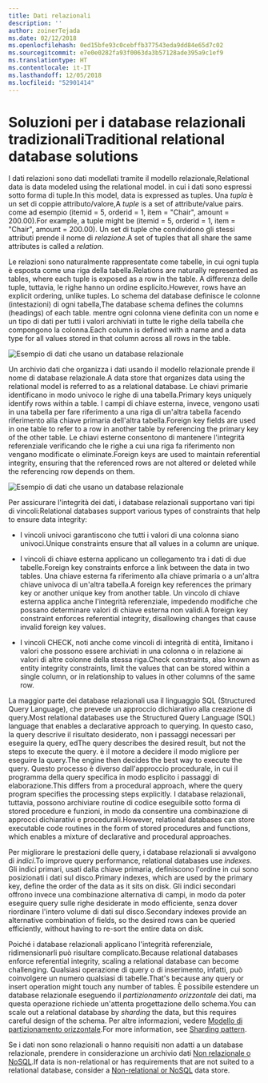```yaml
---
title: Dati relazionali
description: ''
author: zoinerTejada
ms.date: 02/12/2018
ms.openlocfilehash: 0ed15bfe93c0cebffb377543eda9dd84e65d7c02
ms.sourcegitcommit: e7e0e0282fa93f0063da3b57128ade395a9c1ef9
ms.translationtype: HT
ms.contentlocale: it-IT
ms.lasthandoff: 12/05/2018
ms.locfileid: "52901414"
---
```

# <a name="traditional-relational-database-solutions"></a><span data-ttu-id="33b83-102">Soluzioni per i database relazionali tradizionali</span><span class="sxs-lookup"><span data-stu-id="33b83-102">Traditional relational database solutions</span></span>

<span data-ttu-id="33b83-103">I dati relazioni sono dati modellati tramite il modello relazionale,</span><span class="sxs-lookup"><span data-stu-id="33b83-103">Relational data is data modeled using the relational model.</span></span> <span data-ttu-id="33b83-104">in cui i dati sono espressi sotto forma di tuple.</span><span class="sxs-lookup"><span data-stu-id="33b83-104">In this model, data is expressed as tuples.</span></span> <span data-ttu-id="33b83-105">Una *tupla* è un set di coppie attributo/valore,</span><span class="sxs-lookup"><span data-stu-id="33b83-105">A *tuple* is a set of attribute/value pairs.</span></span> <span data-ttu-id="33b83-106">come ad esempio (itemid = 5, orderid = 1, item = "Chair", amount = 200.00).</span><span class="sxs-lookup"><span data-stu-id="33b83-106">For example, a tuple might be (itemid = 5, orderid = 1, item = "Chair", amount = 200.00).</span></span> <span data-ttu-id="33b83-107">Un set di tuple che condividono gli stessi attributi prende il nome di *relazione*.</span><span class="sxs-lookup"><span data-stu-id="33b83-107">A set of tuples that all share the same attributes is called a *relation*.</span></span> 

<span data-ttu-id="33b83-108">Le relazioni sono naturalmente rappresentate come tabelle, in cui ogni tupla è esposta come una riga della tabella.</span><span class="sxs-lookup"><span data-stu-id="33b83-108">Relations are naturally represented as tables, where each tuple is exposed as a row in the table.</span></span> <span data-ttu-id="33b83-109">A differenza delle tuple, tuttavia, le righe hanno un ordine esplicito.</span><span class="sxs-lookup"><span data-stu-id="33b83-109">However, rows have an explicit ordering, unlike tuples.</span></span> <span data-ttu-id="33b83-110">Lo schema del database definisce le colonne (intestazioni) di ogni tabella,</span><span class="sxs-lookup"><span data-stu-id="33b83-110">The database schema defines the columns (headings) of each table.</span></span> <span data-ttu-id="33b83-111">mentre ogni colonna viene definita con un nome e un tipo di dati per tutti i valori archiviati in tutte le righe della tabella che compongono la colonna.</span><span class="sxs-lookup"><span data-stu-id="33b83-111">Each column is defined with a name and a data type for all values stored in that column across all rows in the table.</span></span>

![Esempio di dati che usano un database relazionale](../images/example-relational.png)

<span data-ttu-id="33b83-113">Un archivio dati che organizza i dati usando il modello relazionale prende il nome di database relazionale.</span><span class="sxs-lookup"><span data-stu-id="33b83-113">A data store that organizes data using the relational model is referred to as a relational database.</span></span> <span data-ttu-id="33b83-114">Le chiavi primarie identificano in modo univoco le righe di una tabella.</span><span class="sxs-lookup"><span data-stu-id="33b83-114">Primary keys uniquely identify rows within a table.</span></span> <span data-ttu-id="33b83-115">I campi di chiave esterna, invece, vengono usati in una tabella per fare riferimento a una riga di un'altra tabella facendo riferimento alla chiave primaria dell'altra tabella.</span><span class="sxs-lookup"><span data-stu-id="33b83-115">Foreign key fields are used in one table to refer to a row in another table by referencing the primary key of the other table.</span></span> <span data-ttu-id="33b83-116">Le chiavi esterne consentono di mantenere l'integrità referenziale verificando che le righe a cui una riga fa riferimento non vengano modificate o eliminate.</span><span class="sxs-lookup"><span data-stu-id="33b83-116">Foreign keys are used to maintain referential integrity, ensuring that the referenced rows are not altered or deleted while the referencing row depends on them.</span></span> 

![Esempio di dati che usano un database relazionale](../images/example-relational2.png)

<span data-ttu-id="33b83-118">Per assicurare l'integrità dei dati, i database relazionali supportano vari tipi di vincoli:</span><span class="sxs-lookup"><span data-stu-id="33b83-118">Relational databases support various types of constraints that help to ensure data integrity:</span></span>

- <span data-ttu-id="33b83-119">I vincoli univoci garantiscono che tutti i valori di una colonna siano univoci.</span><span class="sxs-lookup"><span data-stu-id="33b83-119">Unique constraints ensure that all values in a column are unique.</span></span> 

- <span data-ttu-id="33b83-120">I vincoli di chiave esterna applicano un collegamento tra i dati di due tabelle.</span><span class="sxs-lookup"><span data-stu-id="33b83-120">Foreign key constraints enforce a link between the data in two tables.</span></span> <span data-ttu-id="33b83-121">Una chiave esterna fa riferimento alla chiave primaria o a un'altra chiave univoca di un'altra tabella.</span><span class="sxs-lookup"><span data-stu-id="33b83-121">A foreign key references the primary key or another unique key from another table.</span></span> <span data-ttu-id="33b83-122">Un vincolo di chiave esterna applica anche l'integrità referenziale, impedendo modifiche che possano determinare valori di chiave esterna non validi.</span><span class="sxs-lookup"><span data-stu-id="33b83-122">A foreign key constraint enforces referential integrity, disallowing changes that cause invalid foreign key values.</span></span>

- <span data-ttu-id="33b83-123">I vincoli CHECK, noti anche come vincoli di integrità di entità, limitano i valori che possono essere archiviati in una colonna o in relazione ai valori di altre colonne della stessa riga.</span><span class="sxs-lookup"><span data-stu-id="33b83-123">Check constraints, also known as entity integrity constraints, limit the values that can be stored within a single column, or in relationship to values in other columns of the same row.</span></span> 

<span data-ttu-id="33b83-124">La maggior parte dei database relazionali usa il linguaggio SQL (Structured Query Language), che prevede un approccio dichiarativo alla creazione di query.</span><span class="sxs-lookup"><span data-stu-id="33b83-124">Most relational databases use the Structured Query Language (SQL) language that enables a declarative approach to querying.</span></span> <span data-ttu-id="33b83-125">In questo caso, la query descrive il risultato desiderato, non i passaggi necessari per eseguire la query, ed</span><span class="sxs-lookup"><span data-stu-id="33b83-125">The query describes the desired result, but not the steps to execute the query.</span></span> <span data-ttu-id="33b83-126">è il motore a decidere il modo migliore per eseguire la query.</span><span class="sxs-lookup"><span data-stu-id="33b83-126">The engine then decides the best way to execute the query.</span></span> <span data-ttu-id="33b83-127">Questo processo è diverso dall'approccio procedurale, in cui il programma della query specifica in modo esplicito i passaggi di elaborazione.</span><span class="sxs-lookup"><span data-stu-id="33b83-127">This differs from a procedural approach, where the query program specifies the processing steps explicitly.</span></span> <span data-ttu-id="33b83-128">I database relazionali, tuttavia, possono archiviare routine di codice eseguibile sotto forma di stored procedure e funzioni, in modo da consentire una combinazione di approcci dichiarativi e procedurali.</span><span class="sxs-lookup"><span data-stu-id="33b83-128">However, relational databases can store executable code routines in the form of stored procedures and functions, which enables a mixture of declarative and procedural approaches.</span></span>

<span data-ttu-id="33b83-129">Per migliorare le prestazioni delle query, i database relazionali si avvalgono di *indici*.</span><span class="sxs-lookup"><span data-stu-id="33b83-129">To improve query performance, relational databases use *indexes*.</span></span> <span data-ttu-id="33b83-130">Gli indici primari, usati dalla chiave primaria, definiscono l'ordine in cui sono posizionati i dati sul disco.</span><span class="sxs-lookup"><span data-stu-id="33b83-130">Primary indexes, which are used by the primary key, define the order of the data as it sits on disk.</span></span> <span data-ttu-id="33b83-131">Gli indici secondari offrono invece una combinazione alternativa di campi, in modo da poter eseguire query sulle righe desiderate in modo efficiente, senza dover riordinare l'intero volume di dati sul disco.</span><span class="sxs-lookup"><span data-stu-id="33b83-131">Secondary indexes provide an alternative combination of fields, so the desired rows can be queried efficiently, without having to re-sort the entire data on disk.</span></span>

<span data-ttu-id="33b83-132">Poiché i database relazionali applicano l'integrità referenziale, ridimensionarli può risultare complicato.</span><span class="sxs-lookup"><span data-stu-id="33b83-132">Because relational databases enforce referential integrity, scaling a relational database can become challenging.</span></span> <span data-ttu-id="33b83-133">Qualsiasi operazione di query o di inserimento, infatti, può coinvolgere un numero qualsiasi di tabelle.</span><span class="sxs-lookup"><span data-stu-id="33b83-133">That's because any query or insert operation might touch any number of tables.</span></span> <span data-ttu-id="33b83-134">È possibile estendere un database relazionale eseguendo il *partizionamento orizzontale* dei dati, ma questa operazione richiede un'attenta progettazione dello schema.</span><span class="sxs-lookup"><span data-stu-id="33b83-134">You can scale out a relational database by *sharding* the data, but this requires careful design of the schema.</span></span> <span data-ttu-id="33b83-135">Per altre informazioni, vedere [Modello di partizionamento orizzontale](../../patterns/sharding.md).</span><span class="sxs-lookup"><span data-stu-id="33b83-135">For more information, see [Sharding pattern](../../patterns/sharding.md).</span></span>

<span data-ttu-id="33b83-136">Se i dati non sono relazionali o hanno requisiti non adatti a un database relazionale, prendere in considerazione un archivio dati [Non relazionale o NoSQL](../big-data/non-relational-data.md).</span><span class="sxs-lookup"><span data-stu-id="33b83-136">If data is non-relational or has requirements that are not suited to a relational database, consider a [Non-relational or NoSQL](../big-data/non-relational-data.md) data store.</span></span>
